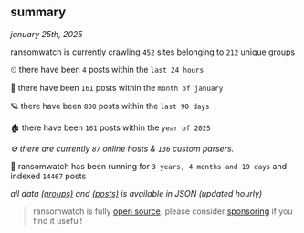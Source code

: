 
## summary
_january 25th, 2025_

ransomwatch is currently crawling `452` sites belonging to `212` unique groups

⏲ there have been `4` posts within the `last 24 hours`

🦈 there have been `161` posts within the `month of january`

🪐 there have been `800` posts within the `last 90 days`

🏚 there have been `161` posts within the `year of 2025`

_⚙️ there are currently `87` online hosts & `136` custom parsers._

🦕 ransomwatch has been running for `3 years, 4 months and 19 days` and indexed `14467` posts

_all data  [(groups)](http://ransomwhat.telemetry.ltd/groups) and [(posts)](http://ransomwhat.telemetry.ltd/posts) is available in JSON (updated hourly)_

> ransomwatch is fully [open source](https://github.com/joshhighet/ransomwatch#ransomwatch--). please consider [sponsoring](https://github.com/sponsors/joshhighet) if you find it useful!
